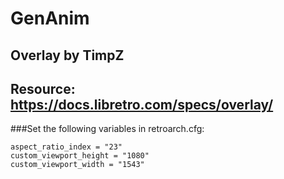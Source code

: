 # GenAnim
## Overlay by TimpZ
## Resource: https://docs.libretro.com/specs/overlay/

###Set the following variables in retroarch.cfg:
```
aspect_ratio_index = "23"
custom_viewport_height = "1080"
custom_viewport_width = "1543"
```
